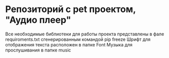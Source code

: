 # Репозиторий с pet проектом, "Аудио плеер"
Все необходимые библиотеки для работы проекта представлены в фале requiroments.txt сгенерированным командой pip freeze
Шрифт для отображения текста расположен в папке Font
Музыка для прослушивания в папке music
